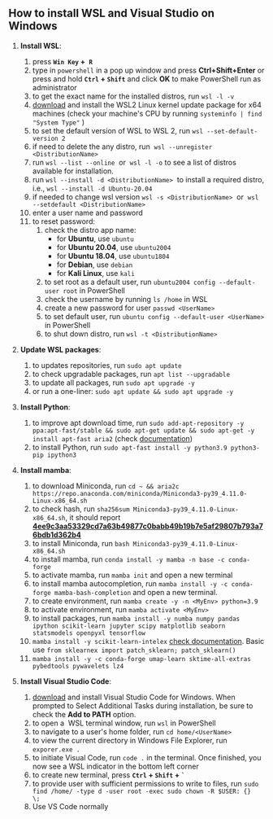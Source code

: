 ## How to install WSL and Visual Studio on Windows

1. **Install WSL**:
	1. press **`Win Key` +` R`**
	2. type in `powershell` in a pop up window and press **Ctrl+Shift+Enter** or press and hold **`Ctrl` + `Shift`** and click **OK** to make PowerShell run as administrator
	4. to get the exact name for the installed distros, run `wsl -l -v`
	6. [download](https://wslstorestorage.blob.core.windows.net/wslblob/wsl_update_x64.msi) and install the WSL2 Linux kernel update package for x64 machines (check your machine's CPU by running `systeminfo | find "System Type"` )
	7. to set the default version of WSL to WSL 2, run `wsl --set-default-version 2`
	8. if need to delete the any distro, run  `wsl --unregister <DistributionName>`
	9. run `wsl --list --online`  or  `wsl -l -o` to see a list of distros available for installation.
	10. run `wsl --install -d <DistributionName>`  to install a required distro, i.e., `wsl --install -d Ubuntu-20.04`
	11. if needed to change wsl version `wsl -s <DistributionName>`  or  `wsl --setdefault <DistributionName>`
	12. enter a user name and password
	13. to reset password:
		1. check the distro app name:
			* for **Ubuntu**, use `ubuntu`
			* for **Ubuntu 20.04**, use `ubuntu2004`
			* for **Ubuntu 18.04**, use `ubuntu1804`
			* for **Debian**, use `debian`
			* for **Kali Linux**, use `kali`
		2. to set root as a default user, run `ubuntu2004 config --default-user root` in PowerShell
		3. check the username by running `ls /home` in WSL
		4. create a new password for user `passwd <UserName>`
		5. to set default user, run `ubuntu config --default-user <UserName>` in PowerShell
		6. to shut down distro, run `wsl -t <DistributionName>` 
		
2. **Update WSL packages**:
	1. to updates repositories, run `sudo apt update`
	2. to check upgradable packages, run `apt list --upgradable`
	3. to update all packages, run `sudo apt upgrade -y`
	4. or run a one-liner: `sudo apt update && sudo apt upgrade -y`
	
3. **Install Python**:
	1. to improve apt download time, run `sudo add-apt-repository -y ppa:apt-fast/stable && sudo apt-get update && sudo apt-get -y install apt-fast aria2` (check [documentation](https://github.com/ilikenwf/apt-fast))
	2. to install Python, run `sudo apt-fast install -y python3.9 python3-pip ipython3`

4. **Install mamba**:
	1. to download Miniconda, run `cd ~ && aria2c https://repo.anaconda.com/miniconda/Miniconda3-py39_4.11.0-Linux-x86_64.sh`
	2. to check hash, run `sha256sum Miniconda3-py39_4.11.0-Linux-x86_64.sh`, it should report [**4ee9c3aa53329cd7a63b49877c0babb49b19b7e5af29807b793a76bdb1d362b4**](https://docs.conda.io/en/latest/miniconda.html)
	3. to install Miniconda, run `bash Miniconda3-py39_4.11.0-Linux-x86_64.sh`
	4. to install mamba, run `conda install -y mamba -n base -c conda-forge`
	5. to activate mamba, run `mamba init` and open a new terminal
	6. to install mamba autocompletion, run `mamba install -y -c conda-forge mamba-bash-completion` and open a new terminal.
	7. to create environment, run `mamba create -y -n <MyEnv> python=3.9`
	8. to activate environment, run `mamba activate <MyEnv>`
	9. to install packages, run `mamba install -y numba numpy pandas ipython scikit-learn jupyter scipy matplotlib seaborn statsmodels openpyxl tensorflow`
	10. `mamba install -y scikit-learn-intelex` [check documentation](https://intel.github.io/scikit-learn-intelex). Basic use `from sklearnex import patch_sklearn; patch_sklearn()`
	11. `mamba install -y -c conda-forge umap-learn sktime-all-extras pybedtools pywavelets lz4`

5. **Install Visual Studio Code**:
	1. [download](https://code.visualstudio.com/sha/download?build=stable&os=win32-x64-user) and install Visual Studio Code for Windows. When prompted to Select Additional Tasks during installation, be sure to check the **Add to PATH** option.
	2. to open a  WSL terminal window, run `wsl` in PowerShell
	3. to navigate to a user's home folder, run `cd home/<UserName>`
	4. to view the current directory in Windows File Explorer, run `exporer.exe .`
	5. to initiate Visual Code, run `code .` in the terminal. Once finished, you now see a WSL indicator in the bottom left corner
	6. to create new terminal, press **`Ctrl` + `Shift` + `` ` ``**
	7. to provide user with sufficient permissions to write to files, run `sudo find /home/ -type d -user root -exec sudo chown -R $USER: {}  \;`
	8. Use VS Code normally
